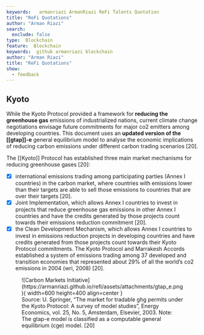 ```yaml
---
keywords:   armanriazi ArmanRiazi ReFi Talents Quotation
title: "ReFi Quotations"
author: "Arman Riazi"
search:
  exclude: false
type:  Blockchain
feature:  Blockchain
keywords:  github armanriazi blockchain
author: "Arman Riazi"
title: "ReFi Quotations"
show:
  - feedback
---
```



## Kyoto

While the Kyoto Protocol provided a framework for **reducing the greenhouse gas** emissions of industrialized nations, current climate change negotiations envisage future commitments for major co2 emitters among developing countries. This document uses an **updated version of the [[gtap]]-e** general equilibrium model to analyse the economic implications of reducing carbon emissions under different carbon trading scenarios [20].

The [[Kyoto]] Protocol has established three main market mechanisms for reducing greenhouse gases [20]:

- [x] international emissions trading among participating parties (Annex I countries) in the carbon market, where countries with emissions lower than their targets are able to sell those emissions to countries that are over their targets [20].
- [x] Joint Implementation, which allows Annex I countries to invest in projects that reduce greenhouse gas emissions in other Annex I countries and have the credits generated by those projects count towards their emissions reduction commitment [20].
- [x] the Clean Development Mechanism, which allows Annex I countries to invest in emissions reduction projects in developing countries and have credits generated from those projects count towards their Kyoto Protocol commitments. The Kyoto Protocol and Marrakesh Accords established a system of emissions trading among 37 developed and transition economies that represented about 29% of all the world’s co2 emissions in 2004 (wri, 2008) [20].

<figure markdown>
![Carbon Markets Initiative](https://armanriazi.github.io/refi/assets/attachments/gtap_e.png){ width=600 height=400 align=center }
<figcaption>Source: U. Springer, “The market for tradable ghg permits under the Kyoto Protocol: A survey of model studies”, Energy Economics, vol.
25, No. 5, Amsterdam, Elsevier, 2003. Note: The gtap-e model is classified as a computable general equilibrium (cge) model. [20]</figcaption>
</figure>